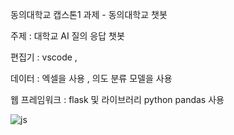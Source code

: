 동의대학교 캡스톤1 과제 - 동의대학교 챗봇 

주제 : 대학교 AI 질의 응답 챗봇 

편집기 : vscode , 

데이터 : 엑셀을 사용 , 의도 분류 모델을 사용

웹 프레임워크 : flask 및 라이브러리 python pandas 사용 

![js](https://img.shields.io/badge/Flask-000000?style=for-the-badge&logo=flask&logoColor=white)
